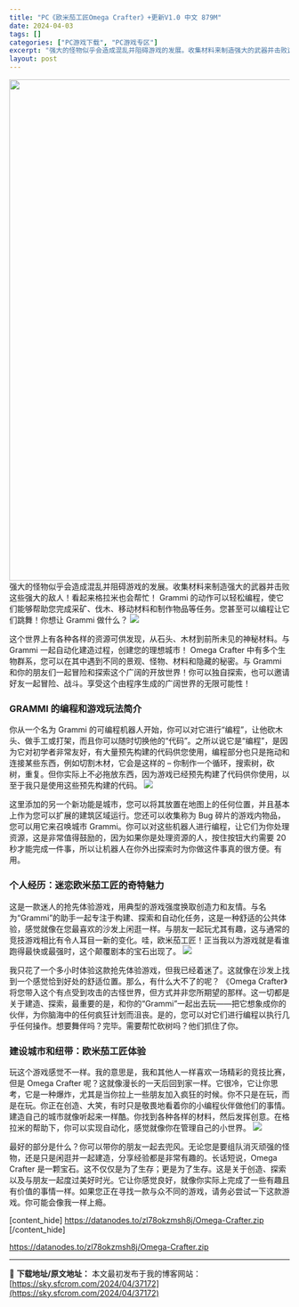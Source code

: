 ```yaml
---
title: "PC《欧米茄工匠Omega Crafter》+更新V1.0 中文 879M"
date: 2024-04-03
tags: []
categories: ["PC游戏下载", "PC游戏专区"]
excerpt: "强大的怪物似乎会造成混乱并阻碍游戏的发展。收集材料来制造强大的武器并击败这些强大的敌人！看起来格拉米也会帮忙！ Grammi 的动作可以轻松编程，使它们能够帮助您完成采矿、伐木、移动材料和制作物品等任务。您甚至可以编程让它们跳舞！你想让 Grammi 做什么？ 这个世界上有各种各样的资源可供发现，从&hellip;"
layout: post
---
```


<img class="size-full wp-image-37173 aligncenter" src="https://sky.sfcrom.com/wp-content/uploads/2024/04/2024040306532156.webp" alt="" width="600" height="900" />
强大的怪物似乎会造成混乱并阻碍游戏的发展。收集材料来制造强大的武器并击败这些强大的敌人！看起来格拉米也会帮忙！ Grammi 的动作可以轻松编程，使它们能够帮助您完成采矿、伐木、移动材料和制作物品等任务。您甚至可以编程让它们跳舞！你想让 Grammi 做什么？

<img src="https://sky.sfcrom.com/wp-content/uploads/2024/04/20240403145551-a5500.jpeg" />

这个世界上有各种各样的资源可供发现，从石头、木材到前所未见的神秘材料。与 Grammi 一起自动化建造过程，创建您的理想城市！ Omega Crafter 中有多个生物群系，您可以在其中遇到不同的景观、怪物、材料和隐藏的秘密。与 Grammi 和你的朋友们一起冒险和探索这个广阔的开放世界！你可以独自探索，也可以邀请好友一起冒险、战斗。享受这个由程序生成的广阔世界的无限可能性！
<h3>GRAMMI 的编程和游戏玩法简介</h3>
你从一个名为 Grammi 的可编程机器人开始，你可以对它进行“编程”，让他砍木头、做手工或打架，而且你可以随时切换他的“代码”。之所以说它是“编程”，是因为它对初学者非常友好，有大量预先构建的代码供您使用，编程部分也只是拖动和连接某些东西，例如切割木材，它会是这样的 – 你制作一个循环，搜索树，砍树，重复。但你实际上不必拖放东西，因为游戏已经预先构建了代码供你使用，以至于我只是使用这些预先构建的代码。

<img src="https://sky.sfcrom.com/wp-content/uploads/2024/04/20240403145551-b1e0b.jpeg" />

这里添加的另一个新功能是城市，您可以将其放置在地图上的任何位置，并且基本上作为您可以扩展的建筑区域运行。您还可以收集称为 Bug 碎片的游戏内物品，您可以用它来召唤城市 Grammi。你可以对这些机器人进行编程，让它们为你处理资源，这是非常值得鼓励的，因为如果你是处理资源的人，按住按钮大约需要 20 秒才能完成一件事，所以让机器人在你外出探索时为你做这件事真的很方便。有用。
<h3>个人经历：迷恋欧米茄工匠的奇特魅力</h3>
这是一款迷人的抢先体验游戏，用典型的游戏强度换取创造力和友情。与名为“Grammi”的助手一起专注于构建、探索和自动化任务，这是一种舒适的公共体验，感觉就像在您最喜欢的沙发上闲逛一样。与朋友一起玩尤其有趣，这与通常的竞技游戏相比有令人耳目一新的变化。哇，欧米茄工匠！正当我以为游戏就是看谁跑得最快或最强时，这个颠覆剧本的宝石出现了。

<img src="https://sky.sfcrom.com/wp-content/uploads/2024/04/20240403145551-380de.jpeg" />

我只花了一个多小时体验这款抢先体验游戏，但我已经着迷了。这就像在沙发上找到一个感觉恰到好处的舒适位置。那么，有什么大不了的呢？ 《Omega Crafter》将您带入这个有点受到攻击的古怪世界，但方式并非您所期望的那样。这一切都是关于建造、探索，最重要的是，和你的“Grammi”一起出去玩——把它想象成你的伙伴，为你脑海中的任何疯狂计划而沮丧。是的，您可以对它们进行编程以执行几乎任何操作。想要舞伴吗？完毕。需要帮忙砍树吗？他们抓住了你。
<h3>建设城市和纽带：欧米茄工匠体验</h3>
玩这个游戏感觉不一样。我的意思是，我和其他人一样喜欢一场精彩的竞技比赛，但是 Omega Crafter 呢？这就像漫长的一天后回到家一样。它很冷，它让你思考，它是一种爆炸​​，尤其是当你拉上一些朋友加入疯狂的时候。你不只是在玩，而是在玩。你正在创造、大笑，有时只是敬畏地看着你的小编程伙伴做他们的事情。建造自己的城市就像听起来一样酷。你找到各种各样的材料，然后发挥创意。在格拉米的帮助下，你可以实现自动化，感觉就像你在管理自己的小世界。

<img src="https://sky.sfcrom.com/wp-content/uploads/2024/04/20240403145552-264f3.jpeg" />

最好的部分是什么？你可以带你的朋友一起去兜风。无论您是要组队消灭顽强的怪物，还是只是闲逛并一起建造，分享经验都是非常有趣的。长话短说，Omega Crafter 是一颗宝石。这不仅仅是为了生存；更是为了生存。这是关于创造、探索以及与朋友一起度过美好时光。它让你感觉良好，就像你实际上完成了一些有趣且有价值的事情一样。如果您正在寻找一款与众不同的游戏，请务必尝试一下这款游戏。你可能会像我一样上瘾。

[content_hide]
https://datanodes.to/zl78okzmsh8j/Omega-Crafter.zip
[/content_hide]

<!--wechatfans start-->
https://datanodes.to/zl78okzmsh8j/Omega-Crafter.zip
<!--wechatfans end-->

---
📖 **下载地址/原文地址：** 本文最初发布于我的博客网站：[https://sky.sfcrom.com/2024/04/37172](https://sky.sfcrom.com/2024/04/37172)
